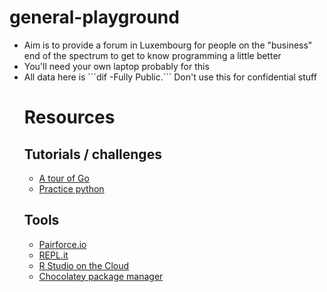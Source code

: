 # general-playground
<ul>
<li>Aim is to provide a forum in Luxembourg for people on the "business" end of the spectrum to get to know programming a little better</li>
<li>You'll need your own laptop probably for this</li>
  <li>All data here is ```dif -Fully Public.``` Don't use this for confidential stuff</li>


<h1>Resources</h1>
<h2>Tutorials / challenges</h2>
<ul>
<li>  <a href="https://tour.golang.org/welcome/1">A tour of Go</a></li>
<li> <a href="http://www.practicepython.org/">Practice python</a></li>
</ul>
<h2>Tools</h2>
<ul>
<li> <a href="https://pairforce.io/">Pairforce.io</a></li>
<li> <a href="https://repl.it/">REPL.it</a></li>
<li> <a href="https://rstudio.cloud">R Studio on the Cloud</a></li>  
<li> <a href="https://chocolatey.org/">Chocolatey package manager</a></li>
</ul>
